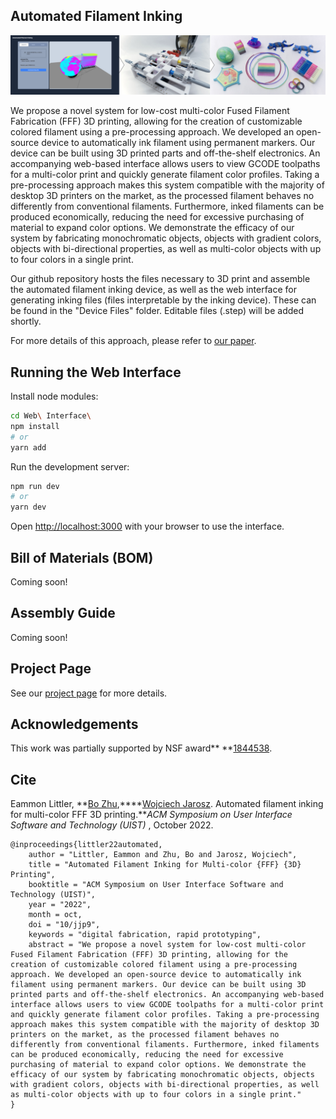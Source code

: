 ## Automated Filament Inking

![1667368101519](image/README/1667368101519.png)

We propose a novel system for low-cost multi-color Fused Filament Fabrication (FFF) 3D printing, allowing for the creation of customizable colored filament using a pre-processing approach. We developed an open-source device to automatically ink filament using permanent markers. Our device can be built using 3D printed parts and off-the-shelf electronics. An accompanying web-based interface allows users to view GCODE toolpaths for a multi-color print and quickly generate filament color profiles. Taking a pre-processing approach makes this system compatible with the majority of desktop 3D printers on the market, as the processed filament behaves no differently from conventional filaments. Furthermore, inked filaments can be produced economically, reducing the need for excessive purchasing of material to expand color options. We demonstrate the efficacy of our system by fabricating monochromatic objects, objects with gradient colors, objects with bi-directional properties, as well as multi-color objects with up to four colors in a single print.

Our github repository hosts the files necessary to 3D print and assemble the automated filament inking device, as well as the web interface for generating inking files (files interpretable by the inking device). These can be found in the "Device Files" folder. Editable files (.step) will be added shortly.

For more details of this approach, please refer to [our paper](https://cs.dartmouth.edu/~wjarosz/publications/littler22automated.pdf).

## Running the Web Interface

Install node modules:

```bash
cd Web\ Interface\
npm install
# or
yarn add
```

Run the development server:

```bash
npm run dev
# or
yarn dev
```

Open [http://localhost:3000](http://localhost:3000) with your browser to use the interface.

## Bill of Materials (BOM)

Coming soon!

## Assembly Guide

Coming soon!

## Project Page

See our [project page](https://dartgo.org/color-fff) for more details.

## Acknowledgements

This work was partially supported by NSF award** **[1844538](https://www.nsf.gov/awardsearch/showAward?AWD_ID=1844538&HistoricalAwards=false).

## Cite

Eammon Littler, **[Bo Zhu](https://cs.dartmouth.edu/~bozhu/),****[Wojciech Jarosz](https://www.cs.dartmouth.edu/~wjarosz/). Automated filament inking for multi-color FFF 3D printing.***ACM Symposium on User Interface Software and Technology (UIST)* , October 2022.

```
@inproceedings{littler22automated,
    author = "Littler, Eammon and Zhu, Bo and Jarosz, Wojciech",
    title = "Automated Filament Inking for Multi-color {FFF} {3D} Printing",
    booktitle = "ACM Symposium on User Interface Software and Technology (UIST)",
    year = "2022",
    month = oct,
    doi = "10/jjp9",
    keywords = "digital fabrication, rapid prototyping",
    abstract = "We propose a novel system for low-cost multi-color Fused Filament Fabrication (FFF) 3D printing, allowing for the creation of customizable colored filament using a pre-processing approach. We developed an open-source device to automatically ink filament using permanent markers. Our device can be built using 3D printed parts and off-the-shelf electronics. An accompanying web-based interface allows users to view GCODE toolpaths for a multi-color print and quickly generate filament color profiles. Taking a pre-processing approach makes this system compatible with the majority of desktop 3D printers on the market, as the processed filament behaves no differently from conventional filaments. Furthermore, inked filaments can be produced economically, reducing the need for excessive purchasing of material to expand color options. We demonstrate the efficacy of our system by fabricating monochromatic objects, objects with gradient colors, objects with bi-directional properties, as well as multi-color objects with up to four colors in a single print."
}
```
